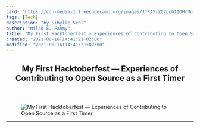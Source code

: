 ```yaml
---
card: "https://cdn-media-1.freecodecamp.org/images/1*RAY-ZG2pcG1IOHrNuj__-A.png"
tags: [Tech]
description: "by Sibylle Sehl"
author: "Milad E. Fahmy"
title: "My First Hacktoberfest — Experiences of Contributing to Open Source as a First Timer"
created: "2021-08-16T14:41:21+02:00"
modified: "2021-08-16T14:41:21+02:00"
---
```

<div class="site-wrapper">
<main id="site-main" class="site-main outer">
<div class="inner">
<article class="post-full post tag-tech tag-startup tag-life-lessons tag-education tag-self-improvement ">
<header class="post-full-header">
<h1 class="post-full-title">My First Hacktoberfest — Experiences of Contributing to Open Source as a First Timer</h1>
</header>
<figure class="post-full-image">
<picture>
<source media="(max-width: 700px)" sizes="1px" srcset="data:image/gif;base64,R0lGODlhAQABAIAAAAAAAP///yH5BAEAAAAALAAAAAABAAEAAAIBRAA7 1w">
<source media="(min-width: 701px)" sizes="(max-width: 800px) 400px,
(max-width: 1170px) 700px,
1400px" srcset="https://cdn-media-1.freecodecamp.org/images/1*RAY-ZG2pcG1IOHrNuj__-A.png 300w,
https://cdn-media-1.freecodecamp.org/images/1*RAY-ZG2pcG1IOHrNuj__-A.png 600w,
https://cdn-media-1.freecodecamp.org/images/1*RAY-ZG2pcG1IOHrNuj__-A.png 1000w,
https://cdn-media-1.freecodecamp.org/images/1*RAY-ZG2pcG1IOHrNuj__-A.png 2000w">
<img onerror="this.style.display='none'" src="https://cdn-media-1.freecodecamp.org/images/1*RAY-ZG2pcG1IOHrNuj__-A.png" alt="My First Hacktoberfest — Experiences of Contributing to Open Source as a First Timer">
</picture>
</figure>
<section class="post-full-content">
<div class="post-content medium-migrated-article">
</div>
<hr>
</section>
</article>
</div>
</main>
</div>
<!-- Google Tag Manager (noscript) -->
<!-- End Google Tag Manager (noscript) -->
